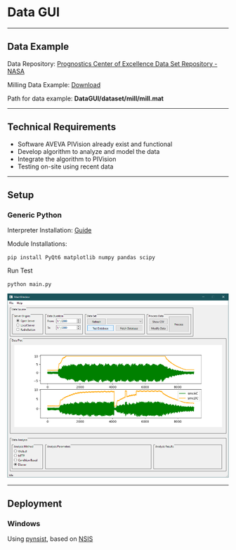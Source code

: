 # Data GUI

---

## Data Example

Data Repository: [Prognostics Center of Excellence Data Set Repository - NASA](https://www.nasa.gov/intelligent-systems-division/discovery-and-systems-health/pcoe/pcoe-data-set-repository/)

Milling Data Example: [Download](https://data.nasa.gov/download/vjv9-9f3x/application%2Fzip)

Path for data example: **DataGUI/dataset/mill/mill.mat**

---

## Technical Requirements

- Software AVEVA PIVision already exist and functional
- Develop algorithm to analyze and model the data
- Integrate the algorithm to PIVision
- Testing on-site using recent data

---

## Setup

### Generic Python

Interpreter Installation: [Guide](https://github.com/mekatronik-achmadi/md_tutorial/blob/master/pelatihan/install_python.md)

Module Installations:

```batch
pip install PyQt6 matplotlib numpy pandas scipy
```

Run Test

```batch
python main.py
```

![](guivale.png)

---

## Deployment

### Windows

Using [pynsist](https://github.com/takluyver/pynsist), based on [NSIS](https://nsis.sourceforge.io/Download)
